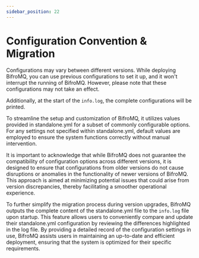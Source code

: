 ```yaml
---
sidebar_position: 22
---
```


# Configuration Convention & Migration
Configurations may vary between different versions. While deploying BifroMQ, you can use previous configurations to set it up, and it won't interrupt the running of BifroMQ. However, please note that these configurations may not take an effect.

Additionally, at the start of the `info.log`, the complete configurations will be printed.

To streamline the setup and customization of BifroMQ, it utilizes values provided in standalone.yml for a subset of commonly configurable options. For any settings not specified within standalone.yml, default values are employed to ensure the system functions correctly without manual intervention.

It is important to acknowledge that while BifroMQ does not guarantee the compatibility of configuration options across different versions, it is designed to ensure that configurations from older versions do not cause disruptions or anomalies in the functionality of newer versions of BifroMQ. This approach is aimed at minimizing potential issues that could arise from version discrepancies, thereby facilitating a smoother operational experience.

To further simplify the migration process during version upgrades, BifroMQ outputs the complete content of the standalone.yml file to the `info.log` file upon startup. This feature allows users to conveniently compare and update their standalone.yml configuration by reviewing the differences highlighted in the log file. By providing a detailed record of the configuration settings in use, BifroMQ assists users in maintaining an up-to-date and efficient deployment, ensuring that the system is optimized for their specific requirements.
